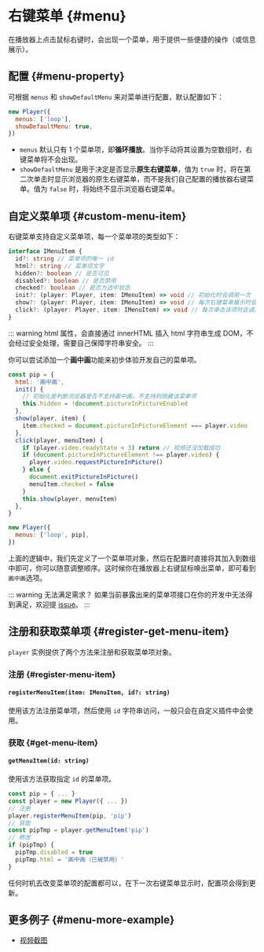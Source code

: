 # 右键菜单 {#menu}

在播放器上点击鼠标右键时，会出现一个菜单，用于提供一些便捷的操作（或信息展示）。

## 配置 {#menu-property}

可根据 `menus` 和 `showDefaultMenu` 来对菜单进行配置，默认配置如下：

```js
new Player({
  menus: ['loop'],
  showDefaultMenu: true,
})
```

- `menus` 默认只有 1 个菜单项，即**循环播放**。当你手动将其设置为空数组时，右键菜单将不会出现。
- `showDefaultMenu` 是用于决定是否显示**原生右键菜单**，值为 `true` 时，将在第二次单击时显示浏览器的原生右键菜单，而不是我们自己配置的播放器右键菜单。值为 `false` 时，将始终不显示浏览器右键菜单。

## 自定义菜单项 {#custom-menu-item}

右键菜单支持自定义菜单项，每一个菜单项的类型如下：

```typescript
interface IMenuItem {
  id?: string // 菜单项的唯一 id
  html?: string // 菜单项文字
  hidden?: boolean // 是否可见
  disabled?: boolean // 是否禁用
  checked?: boolean // 是否为选中状态
  init?: (player: Player, item: IMenuItem) => void // 初始化时会调用一次
  show?: (player: Player, item: IMenuItem) => void // 每次右键菜单展示时会调用
  click?: (player: Player, item: IMenuItem) => void // 每次单击该项时会调用
}
```

::: warning
html 属性，会直接通过 innerHTML 插入 html 字符串生成 DOM，不会经过安全处理，需要自己保障字符串安全。
:::

你可以尝试添加一个**画中画**功能来初步体验开发自己的菜单项。

```js
const pip = {
  html: '画中画',
  init() {
    // 初始化是判断浏览器是否不支持画中画，不支持则隐藏该菜单项
    this.hidden = !document.pictureInPictureEnabled
  },
  show(player, item) {
    item.checked = document.pictureInPictureElement === player.video
  },
  click(player, menuItem) {
    if (player.video.readyState < 3) return // 视频还没加载成功
    if (document.pictureInPictureElement !== player.video) {
      player.video.requestPictureInPicture()
    } else {
      document.exitPictureInPicture()
      menuItem.checked = false
    }
    this.show(player, menuItem)
  },
}

new Player({
  menus: ['loop', pip],
})
```

上面的逻辑中，我们先定义了一个菜单项对象，然后在配置时直接将其加入到数组中即可，你可以随意调整顺序。这时候你在播放器上右键鼠标唤出菜单，即可看到`画中画`选项。

::: warning 无法满足需求？
如果当前暴露出来的菜单项接口在你的开发中无法得到满足，欢迎提 <a href="https://github.com/vortesnail/qier-player/issues/new?assignees=&labels=enhancement&template=feature_request.md&title=">issue</a>。
:::

## 注册和获取菜单项 {#register-get-menu-item}

`player` 实例提供了两个方法来注册和获取菜单项对象。

### 注册 {#register-menu-item}

#### `registerMenuItem(item: IMenuItem, id?: string)`

使用该方法注册菜单项，然后使用 `id` 字符串访问，一般只会在自定义插件中会使用。

### 获取 {#get-menu-item}

#### `getMenuItem(id: string)`

使用该方法获取指定 `id` 的菜单项。

```js
const pip = { ... }
const player = new Player({ ... })
// 注册
player.registerMenuItem(pip, 'pip')
// 获取
const pipTmp = player.getMenuItem('pip')
// 修改
if (pipTmp) {
  pipTmp.disabled = true
  pipTmp.html = '画中画（已被禁用）'
}
```

任何时机去改变菜单项的配置都可以，在下一次右键菜单显示时，配置项会得到更新。

## 更多例子 {#menu-more-example}

- [视频截图](./examples/video-screenshot)
